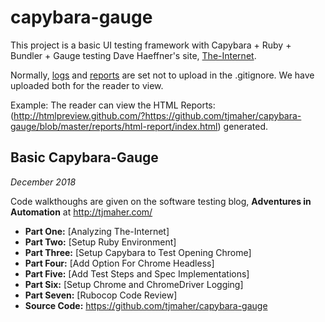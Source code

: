 # capybara-gauge
This project is a basic UI testing framework with Capybara + Ruby + Bundler + Gauge testing Dave Haeffner's site, [The-Internet](https://the-internet.herokuapp.com/login). 

Normally, [logs](https://github.com/tjmaher/capybara-gauge/tree/master/logs) and [reports](https://github.com/tjmaher/capybara-gauge/tree/master/reports) are set not to upload in the .gitignore. We have uploaded both for the reader to view. 

Example: The reader can view the HTML Reports: (http://htmlpreview.github.com/?https://github.com/tjmaher/capybara-gauge/blob/master/reports/html-report/index.html) generated. 


## Basic Capybara-Gauge 
_December 2018_

Code walkthoughs are given on the software testing blog, **Adventures in Automation** at http://tjmaher.com/

* **Part One:** [Analyzing The-Internet]
* **Part Two:** [Setup Ruby Environment]
* **Part Three:** [Setup Capybara to Test Opening Chrome]
* **Part Four:** [Add Option For Chrome Headless]
* **Part Five:** [Add Test Steps and Spec Implementations]
* **Part Six:** [Setup Chrome and ChromeDriver Logging]
* **Part Seven:** [Rubocop Code Review]
* **Source Code:** https://github.com/tjmaher/capybara-gauge


